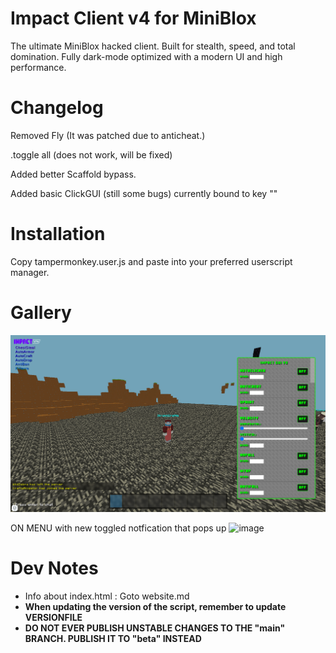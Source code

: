 # Impact Client v4 for MiniBlox

The ultimate MiniBlox hacked client. Built for stealth, speed, and total domination. Fully dark-mode optimized with a modern UI and high performance.


# Changelog

Removed Fly (It was patched due to anticheat.)

.toggle all (does not work, will be fixed)

Added better Scaffold bypass.

Added basic ClickGUI (still some bugs) currently bound to key "\"

# Installation

Copy tampermonkey.user.js and paste into your preferred userscript manager.

# Gallery

![Hacks On!](./.github/images/client.png)

ON MENU with new toggled notfication that pops up
![image](https://github.com/user-attachments/assets/f817effa-56b4-458e-8157-6058baacf97c)


# Dev Notes

- Info about index.html : Goto website.md
- **When updating the version of the script, remember to update VERSIONFILE**
- **DO NOT EVER PUBLISH UNSTABLE CHANGES TO THE "main" BRANCH. PUBLISH IT TO "beta" INSTEAD**

